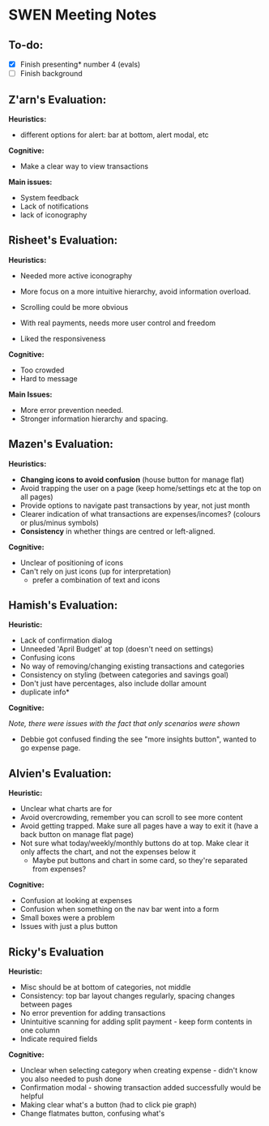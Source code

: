 # SWEN Meeting Notes

## To-do:

- [x] Finish presenting* number 4 (evals)
- [ ] Finish background

## Z'arn's Evaluation:

**Heuristics:**

- different options for alert: bar at bottom, alert modal, etc

**Cognitive:**

- Make a clear way to view transactions

**Main issues:**

- System feedback
- Lack of notifications
- lack of iconography

## Risheet's Evaluation:

**Heuristics:**

- Needed more active iconography
- More focus on a more intuitive hierarchy, avoid information overload.
- Scrolling could be more obvious
- With real payments, needs more user control and freedom

- Liked the responsiveness

**Cognitive:**

- Too crowded
- Hard to message 

 **Main Issues:**
 
- More error prevention needed.
- Stronger information hierarchy and spacing.

## Mazen's Evaluation:

**Heuristics:**

- **Changing icons to avoid confusion** (house button for manage flat)
- Avoid trapping the user on a page (keep home/settings etc at the top on all pages)
- Provide options to navigate past transactions by year, not just month
- Clearer indication of what transactions are expenses/incomes? (colours or plus/minus symbols)
- **Consistency** in whether things are centred or left-aligned.

**Cognitive:**

- Unclear of positioning of icons
- Can't rely on just icons (up for interpretation) 
	- prefer a combination of text and icons

## Hamish's Evaluation:

**Heuristic:**

- Lack of confirmation dialog
- Unneeded 'April Budget' at top (doesn't need on settings)
- Confusing icons 
- No way of removing/changing existing transactions and categories
- Consistency on styling (between categories and savings goal)
- Don't just have percentages, also include dollar amount
- duplicate info*

**Cognitive:**

_Note, there were issues with the fact that only scenarios were shown_

- Debbie got confused finding the see "more insights button", wanted to go expense page.

## Alvien's Evaluation:

**Heuristic:**

- Unclear what charts are for
- Avoid overcrowding, remember you can scroll to see more content
- Avoid getting trapped. Make sure all pages have a way to exit it (have a back button on manage flat page)
- Not sure what today/weekly/monthly buttons do at top. Make clear it only affects the chart, and not the expenses below it
	- Maybe put buttons and chart in some card, so they're separated from expenses?

**Cognitive:**

- Confusion at looking at expenses
- Confusion when something on the nav bar went into a form
- Small boxes were a problem
- Issues with just a plus button

## Ricky's Evaluation

**Heuristic:**

- Misc should be at bottom of categories, not middle
- Consistency: top bar layout changes regularly, spacing changes between pages
- No error prevention for adding transactions
- Unintuitive scanning for adding split payment - keep form contents in one column
- Indicate required fields

**Cognitive:**

- Unclear when selecting category when creating expense - didn't know you also needed to push done
- Confirmation modal - showing transaction added successfully would be helpful
- Making clear what's a button (had to click pie graph)
- Change flatmates button, confusing what's 
